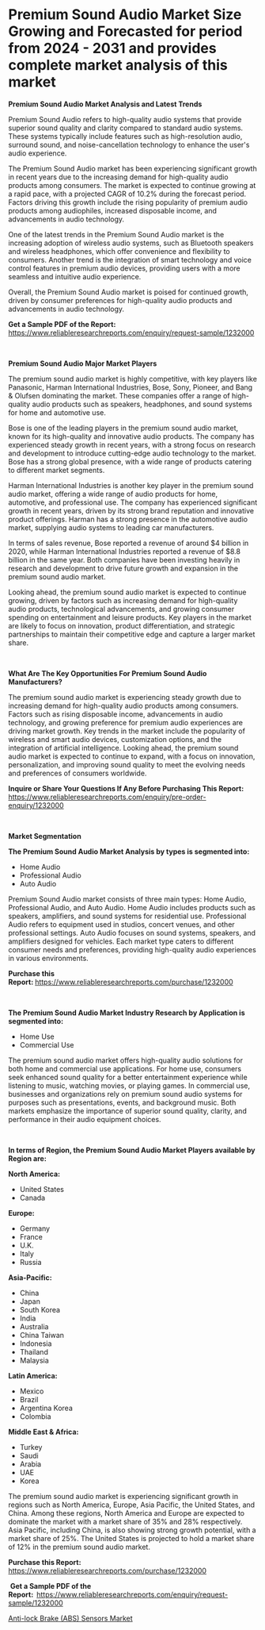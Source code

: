 <p><h1>Premium Sound Audio Market Size Growing and Forecasted for period from 2024 - 2031 and provides complete market analysis of this market</h1></p><p><strong>Premium Sound Audio Market Analysis and Latest Trends</strong></p>
<p><p>Premium Sound Audio refers to high-quality audio systems that provide superior sound quality and clarity compared to standard audio systems. These systems typically include features such as high-resolution audio, surround sound, and noise-cancellation technology to enhance the user's audio experience.</p><p>The Premium Sound Audio market has been experiencing significant growth in recent years due to the increasing demand for high-quality audio products among consumers. The market is expected to continue growing at a rapid pace, with a projected CAGR of 10.2% during the forecast period. Factors driving this growth include the rising popularity of premium audio products among audiophiles, increased disposable income, and advancements in audio technology.</p><p>One of the latest trends in the Premium Sound Audio market is the increasing adoption of wireless audio systems, such as Bluetooth speakers and wireless headphones, which offer convenience and flexibility to consumers. Another trend is the integration of smart technology and voice control features in premium audio devices, providing users with a more seamless and intuitive audio experience.</p><p>Overall, the Premium Sound Audio market is poised for continued growth, driven by consumer preferences for high-quality audio products and advancements in audio technology.</p></p>
<p><strong>Get a Sample PDF of the Report:&nbsp;</strong> <a href="https://www.reliableresearchreports.com/enquiry/request-sample/1232000">https://www.reliableresearchreports.com/enquiry/request-sample/1232000</a></p>
<p>&nbsp;</p>
<p><strong>Premium Sound Audio Major Market Players</strong></p>
<p><p>The premium sound audio market is highly competitive, with key players like Panasonic, Harman International Industries, Bose, Sony, Pioneer, and Bang & Olufsen dominating the market. These companies offer a range of high-quality audio products such as speakers, headphones, and sound systems for home and automotive use.</p><p>Bose is one of the leading players in the premium sound audio market, known for its high-quality and innovative audio products. The company has experienced steady growth in recent years, with a strong focus on research and development to introduce cutting-edge audio technology to the market. Bose has a strong global presence, with a wide range of products catering to different market segments.</p><p>Harman International Industries is another key player in the premium sound audio market, offering a wide range of audio products for home, automotive, and professional use. The company has experienced significant growth in recent years, driven by its strong brand reputation and innovative product offerings. Harman has a strong presence in the automotive audio market, supplying audio systems to leading car manufacturers.</p><p>In terms of sales revenue, Bose reported a revenue of around $4 billion in 2020, while Harman International Industries reported a revenue of $8.8 billion in the same year. Both companies have been investing heavily in research and development to drive future growth and expansion in the premium sound audio market.</p><p>Looking ahead, the premium sound audio market is expected to continue growing, driven by factors such as increasing demand for high-quality audio products, technological advancements, and growing consumer spending on entertainment and leisure products. Key players in the market are likely to focus on innovation, product differentiation, and strategic partnerships to maintain their competitive edge and capture a larger market share.</p></p>
<p>&nbsp;</p>
<p><strong>What Are The Key Opportunities For Premium Sound Audio Manufacturers?</strong></p>
<p><p>The premium sound audio market is experiencing steady growth due to increasing demand for high-quality audio products among consumers. Factors such as rising disposable income, advancements in audio technology, and growing preference for premium audio experiences are driving market growth. Key trends in the market include the popularity of wireless and smart audio devices, customization options, and the integration of artificial intelligence. Looking ahead, the premium sound audio market is expected to continue to expand, with a focus on innovation, personalization, and improving sound quality to meet the evolving needs and preferences of consumers worldwide.</p></p>
<p><strong>Inquire or Share Your Questions If Any Before Purchasing This Report:</strong> <a href="https://www.reliableresearchreports.com/enquiry/pre-order-enquiry/1232000">https://www.reliableresearchreports.com/enquiry/pre-order-enquiry/1232000</a></p>
<p>&nbsp;</p>
<p><strong>Market Segmentation</strong></p>
<p><strong>The Premium Sound Audio Market Analysis by types is segmented into:</strong></p>
<p><ul><li>Home Audio</li><li>Professional Audio</li><li>Auto Audio</li></ul></p>
<p><p>Premium Sound Audio market consists of three main types: Home Audio, Professional Audio, and Auto Audio. Home Audio includes products such as speakers, amplifiers, and sound systems for residential use. Professional Audio refers to equipment used in studios, concert venues, and other professional settings. Auto Audio focuses on sound systems, speakers, and amplifiers designed for vehicles. Each market type caters to different consumer needs and preferences, providing high-quality audio experiences in various environments.</p></p>
<p><strong>Purchase this Report:&nbsp;</strong><a href="https://www.reliableresearchreports.com/purchase/1232000">https://www.reliableresearchreports.com/purchase/1232000</a></p>
<p>&nbsp;</p>
<p><strong>The Premium Sound Audio Market Industry Research by Application is segmented into:</strong></p>
<p><ul><li>Home Use</li><li>Commercial Use</li></ul></p>
<p><p>The premium sound audio market offers high-quality audio solutions for both home and commercial use applications. For home use, consumers seek enhanced sound quality for a better entertainment experience while listening to music, watching movies, or playing games. In commercial use, businesses and organizations rely on premium sound audio systems for purposes such as presentations, events, and background music. Both markets emphasize the importance of superior sound quality, clarity, and performance in their audio equipment choices.</p></p>
<p>&nbsp;</p>
<p><strong>In terms of Region, the Premium Sound Audio Market Players available by Region are:</strong></p>
<p>
    <p> <strong> North America: </strong>
        <ul>
            <li>United States</li>
            <li>Canada</li>
        </ul>
        </p> 
    <p> <strong> Europe: </strong>
        <ul>
            <li>Germany</li>
            <li>France</li>
            <li>U.K.</li>
            <li>Italy</li>
            <li>Russia</li>
        </ul>
        </p> 
    <p> <strong> Asia-Pacific: </strong>
        <ul>
            <li>China</li>
            <li>Japan</li>
            <li>South Korea</li>
            <li>India</li>
            <li>Australia</li>
            <li>China Taiwan</li>
            <li>Indonesia</li>
            <li>Thailand</li>
            <li>Malaysia</li>
        </ul>
        </p> 
    <p> <strong> Latin America: </strong>
        <ul>
            <li>Mexico</li>
            <li>Brazil</li>
            <li>Argentina Korea</li>
            <li>Colombia</li>
        </ul>
        </p> 
    <p> <strong> Middle East & Africa: </strong>
        <ul>
            <li>Turkey</li>
            <li>Saudi</li>
            <li>Arabia</li>
            <li>UAE</li>
            <li>Korea</li>
        </ul>
    </p>
    </p>
<p><p>The premium sound audio market is experiencing significant growth in regions such as North America, Europe, Asia Pacific, the United States, and China. Among these regions, North America and Europe are expected to dominate the market with a market share of 35% and 28% respectively. Asia Pacific, including China, is also showing strong growth potential, with a market share of 25%. The United States is projected to hold a market share of 12% in the premium sound audio market.</p></p>
<p><strong>Purchase this Report: </strong><a href="https://www.reliableresearchreports.com/purchase/1232000">https://www.reliableresearchreports.com/purchase/1232000</a></p>
<p>&nbsp;<strong>Get a Sample PDF of the Report:&nbsp;&nbsp;</strong><a href="https://www.reliableresearchreports.com/enquiry/request-sample/1232000">https://www.reliableresearchreports.com/enquiry/request-sample/1232000</a></p>
<p><strong></strong></p>
<p><p><a href="https://skillful-vermicelli-b89.notion.site/Anti-lock-Brake-ABS-Sensors-Market-Centers-on-Aspects-such-as-Market-Growth-Market-Share-Market--9b13c23809864b208de0ec078b5551e4">Anti-lock Brake (ABS) Sensors Market</a></p></p>